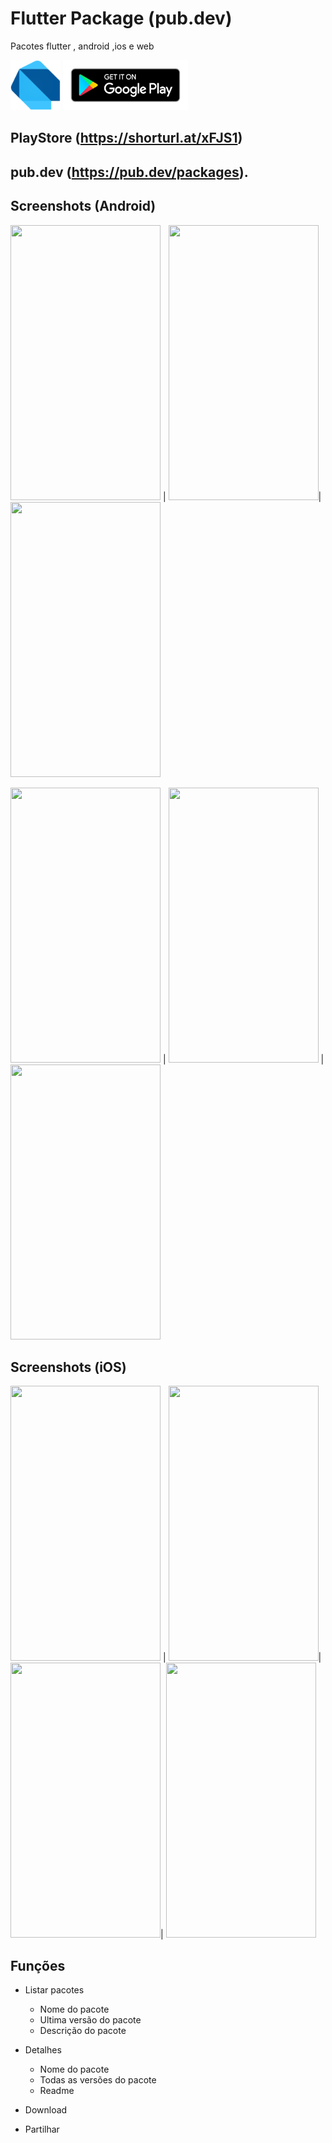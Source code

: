 # Flutter Package (pub.dev)

Pacotes flutter , android ,ios e web

<img src="/dartlogo.png" width="80" height="80">
<img src="/stores.png" width="200" height="80">

## PlayStore (https://shorturl.at/xFJS1)



## pub.dev (https://pub.dev/packages).

## Screenshots (Android)

<img src="/screenshots/android/image.jpg" width="240" height="440"> |
<img src="/screenshots/android/image1.jpg" width="240" height="440">|
<img src="/screenshots/android/image2.jpg" width="240" height="440">

<img src="/screenshots/android/dark/image.jpg" width="240" height="440"> |
<img src="/screenshots/android/dark/image1.jpg" width="240" height="440"> |
<img src="/screenshots/android/dark/image2.jpg" width="240" height="440">  


## Screenshots (iOS)

<img src="/screenshots/ios/image.png" width="240" height="440"> |
<img src="/screenshots/ios/image1.png" width="240" height="440">|
<img src="/screenshots/ios/image2.png" width="240" height="440">|
<img src="/screenshots/ios/image3.png" width="240" height="440"> 

## Funções

* Listar pacotes
	* Nome do pacote
	* Ultima versão do pacote
	* Descrição do pacote

* Detalhes
	* Nome do pacote
	* Todas as versões do pacote
	* Readme

* Download
* Partilhar 
 
